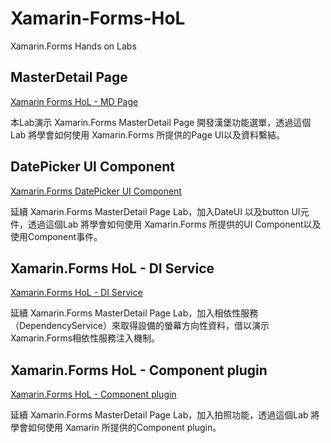 # Xamarin-Forms-HoL #

Xamarin.Forms Hands on Labs

## MasterDetail Page ##

[Xamarin Forms HoL - MD Page](https://github.com/k-net-community/XamarinFormsHoL/blob/master/Xamarin%20Forms%20HoL%20-%20MD%20Page.md)

本Lab演示 Xamarin.Forms MasterDetail Page 開發漢堡功能選單，透過這個Lab 將學會如何使用 Xamarin.Forms 所提供的Page UI以及資料繫結。


## DatePicker UI Component ##

[Xamarin.Forms DatePicker UI Component](https://github.com/k-net-community/XamarinFormsHoL/blob/master/Xamarin.Forms%20HoL%20-%20DateUI.md)

延續 Xamarin.Forms MasterDetail Page Lab，加入DateUI 以及button UI元件，透過這個Lab 將學會如何使用 Xamarin.Forms 所提供的UI Component以及使用Component事件。

## Xamarin.Forms HoL - DI Service ##

[Xamarin.Forms HoL - DI Service](https://github.com/k-net-community/XamarinFormsHoL/blob/master/Xamarin.Forms%20HoL%20-%20DI%20Service.md)

延續 Xamarin.Forms MasterDetail Page Lab，加入相依性服務（DependencyService）來取得設備的螢幕方向性資料，借以演示Xamarin.Forms相依性服務注入機制。

## Xamarin.Forms HoL - Component plugin ##

[Xamarin.Forms HoL - Component plugin](https://github.com/k-net-community/XamarinFormsHoL/blob/master/Xamaring.Forms%20HoL%20-%20Camera.md)

延續 Xamarin.Forms MasterDetail Page Lab，加入拍照功能，透過這個Lab 將學會如何使用 Xamarin 所提供的Component plugin。

